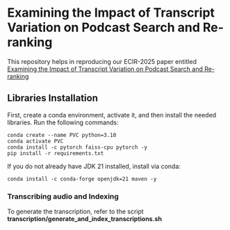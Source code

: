 # Examining the Impact of Transcript Variation on Podcast Search and Re-ranking 

This repository helps in reproducing our ECIR-2025 paper entitled [Examining the Impact of Transcript Variation on Podcast Search and Re-ranking](https://link.springer.com/content/pdf/10.1007%2F978-3-031-88714-7_9.pdf)



## Libraries Installation
First, create a conda environment, activate it, and then install the needed libraries. Run the following commands:

```
conda create --name PVC python=3.10
conda activate PVC
conda install -c pytorch faiss-cpu pytorch -y
pip install -r requirements.txt
```

If you do not already have JDK 21 installed, install via conda:
```
conda install -c conda-forge openjdk=21 maven -y
```


### Transcribing audio and Indexing


To generate the transcription, refer to the script **transcription/generate_and_index_transcriptions.sh**
